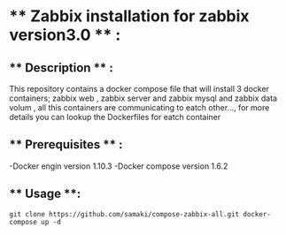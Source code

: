 
# ** Zabbix installation for zabbix version3.0 ** :

## ** Description ** :

This repository contains a docker compose file that will install 3 docker containers; zabbix web , zabbix server and zabbix mysql
and zabbix data volum , all this containers are communicating to eatch other...,
for more details you can lookup the Dockerfiles for
eatch container

## ** Prerequisites ** : 

-Docker engin version 1.10.3
-Docker compose version 1.6.2

## ** Usage **:
 
`git clone https://github.com/samaki/compose-zabbix-all.git
docker-compose up -d`
